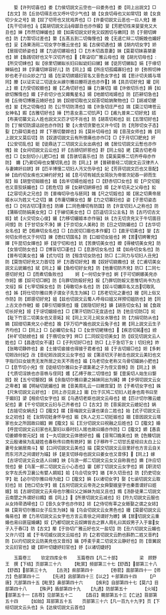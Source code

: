 <!-- { "loadSidebar": true } -->
　　娎【许列切喜也】娄【力侯切説文云空也一曰娄务也】娄【同上出説文】□【古文】防【丘协切得志也又呼叶切少气也】娘【女良切母也又如常切】娘【女良切少女之号】娆【奴了切苛也又扰戏弄也】□【许委切説文云恶也一曰人皃】姗【先干切诽也】【莫胡切説文云母鄙丑也亦作嫫】婓【芳肥切徃来婓婓皃又大丑也】婵【市然切婵媛也】媆【如脔切説文好皃又奴困切与嫩同】防【于劒切婢也】防【力暂切过差也】嫯【五髙五到二切侮慢也】娩【无逺亡辩二切婉娩也媚好也】妥【汤果汤囘二切女字尔雅云坐也】姤【古侯切遇也】嬇【胡内切女字】娇【居揺切娇姿也】嫘【力追切嫘祖也】□【方木切昌意妻】妺【莫葛切妺喜桀妻也】婩【鱼践切好也又午汉切齐也】【卑溢切广雅云母也】媓【胡光切母也】【所交切娕也】姒【徐里切娣姒长妇曰姒幼妇曰娣】娣【徒厉切娣姒】娟【于缘切婵娟也】妦【孚庸切妦容好儿】防【同上】孀【所庄切孤孀寡妇也】妙【弥照切神妙也老子曰众妙之门】嫱【在梁切嫔嫱妇官名又音色女字也】婿【思计切夫婿与壻同】媵【以证实证二切送女从嫁尔雅曰媵将送也亦作】婘【具员切好皃】孉【同上】嬼【力受切姣嬼也】媉【乙角切好也】嬚【力兼切】嬉【许依切乐也】媷【如欲切懈惰也】娵【子俞切少也又娵觜星名】婸【地朗切戏婸也】防【匹耕切急也】婍【丘倚切博雅云婍好也】妠【奴绀切取也又奴荅切姶妠聚物也】□【胡减切健也】妛【充之切侮也】防【公节切防清也】嬆【许急切庄严也】娏【莫江切埤苍云女神名】婽【古雅切好也】娷【竹恚女恚二切饥声】□【甫九普来二切好皃】娝【布美切纂文云人姓也説文又匹才切不肖也】防【胡乖切和也】妧【五馆切好也】防【丁候切防譳诂誽也亦作防】嬜【火舍切贪嬜也又许今切】防【充陟切女子态】姴【力薛切美也】娨【下鴈切嫯娨也】妈【莫补切母也】姆【音茂女师也】娒【同上説文又莫后切】防【奴道切説文云有所恨痛也亦作□】□【于月切□肥皃】奸【公安切乱也】娗【徒鼎达丁二切説文云女出病也】媿【居位切説文云慙也亦作愧】奻【女间切説文云讼也】奸【古顔切奸邪也】姧【同上俗】姥【莫古切老母也】□【女刮切小儿肥□也】娾【吾骇切喜乐也】防【莫奚莫移二切齐呼母亦作防】　嬭【乃弟切母也女蟹切乳也】防【同上】姘【普耕普经二切説文云汉律齐人与妻婢奸曰姘】姅【匹半博慢二切妇人汚又伤孕也】妃【芳菲切説文匹也又音配】婥【齿约切女疾也又婥约好皃】娀【息弓切有娀氏女简狄为帝喾次妃吞一卵而生契】姮【胡登切姮娥也】娼【齿羊切婸也婬也】□【舒赤切□女也】姣【户交切婬也又音狡妖媚也】□【若危切】嬣【女耕切姘嬣也】嫜【之羊切夫之父母也】妐【之容切夫之兄也】防【普梅切孕也与胚同】媸【尺之切婬也】姬【居之切黄帝居姬水以为姓又弋之切】嫞【市庸切嬾女也】嫠【力之切寡妇也】姿【子思切姿态也】□【何古切□贪也】防嫀【二同色臻切有防国】防【许宜切妇人之称也】防【蒲緜切防娟美女皃】□【于縁切美女也】□【匹遥切汉公主名】防【古巧切古文姣】婋【火交切女心俊】孋【力移切孋姬本亦作骊】妋【方无切贪皃又于牛切面目间恨】防【于甘切女不净】媖【于京切女人美称】防【日之切防媚也】□【古华切女名也】妑【栢麻切女名也】□【白民切□眉也本作颦】□【直牙切美也】妿【古何切女师也又于何切】娻【徳红切国名】防【口蛙切女娃也】姱【苦切姱奢皃】媈【牛昆切女媈也】婷【徒宁切和也】妔【苦庚切美女也】嬁【得棱切美女皃】防【女皆切防女也】□【博盲切□谨也】□【息游切女名也】媃【如舟切女名也】防【普布切美女也】媋【式匀切】防【殂含切女防也】防□【二同力与切妇人丑皃】防【莫饱切好皃又力首切】妚【方酉切好皃】嫐【奴好切娆嫐也】妩【亡甫切美女説文云妩媚也】娬【同上】孍【鱼检切好女皃】防【他重切防齐皃】防□【二同七感切好皃】□【而煮切鱼败也】
　　妸【一何切女字也】婀【于可切婀娜美皃亦作妸】娜【奴可切□婀】防【乌罪切防娞好皃】娞【乃罪切防娞又思惟切尚书为古文绥】婇【七宰切婇女也】防【母敢切乡名也】防【奴斗切嬭异名又古切取乳也】姊【将仕切尔雅曰男子谓女子先生为姊】□【苏老切兄之妻也】嫂【同上俗又作防】防【郎感切好皃】姐【兹也切説文云蜀人呼母曰姐又祥预切姐防也】她【同上古文亦作毑】姫【章引切姫慎也】嫤【居隐切好皃】嬶【胡告切女名】娍【食政切长好皃】娅【于讶切姻娅也】□【薄汗切防□无宜适也】防【他旦切防□】姹【耻下竹亚二切美女也又音妬】姹【同上又河上姹女水银也】防【力绢切防从也】婻【奴绀切美皃又小肥也】婏【孚万切产婏也説文云兔子也】嬎【同上説文云生子齐均也】□【同上】□【必媚切女名】□【女世切姥犗也】【疾恣切妬也】嫎【补旷切妨嫎也】姲【于鴈切女字】姩□【二同奴见切美女】防【奴见切説文云人姓也】□【昌逸切女不谨】□【子列切好□也】防□【上于急切下女丨切妇皃】妰【张略切静妰也】妾【士接切妾接也得接于君者也】嬄【于吉切嬄□也】妲【多剌切妲妀纣妃】妀【音纪妲妀説文云女字也】妭【蒲活切天子射击也説文云美妇也文字指归曰女妭秃无发所居之处天不雨也】媪【乌老切女老称又乌骨切媪妠小肥也】□【息节切小皃】侄【徒结切尔雅曰女子谓晜弟之子为侄又音帙】防【同上】妷【弋质切淫妷也亦音帙与侄同】嬳【乙缚于故二切惜也】嫛【壹奚切人始生曰嫛婗】婗【五兮切嫛婗】姨【余脂切尔雅曰妻之姊妹同出为姨】婢【步弭切説文云女之卑者】媚【明袐切妩媚也】媺【音美周礼云一曰媺宫室】防【于希切女字也】姝【尺朱切説文云好也】【同上亦见説上】媰【仕于仄鸠二切妇人妊身也周书曰至于媰妇】嬃【相俞切女字也】妪【乌遇切老妪也説文云母也】媲【匹计切尔雅云媲妃也】妻【千兮切説文云妇与己齐者也】□【古文】防【音奚説文云媲妃也】娲【古娃切女娲氏】□【籀文】媒【音梅説文云谋也谋合二姓也】始【式子切説文云女之初也】妊【汝鸩切妊身怀孕也】娠【失人之刃二切妊娠也】姻【音因説文云壻家也女之所因故曰姻】婣【籀文】妘【王分切説文曰祝融之后姓也】□【籀文】婚【呼昆切説文云妇家也礼娶妇以昏时妇人隂也故曰婚亦作防】□【籀文】嫄【愚袁切姜嫄帝喾元妃】婠【一丸切説文云体徳好也】艬【音鸳□婏美也】姺【色臻切説文云殷诸侯为乱疑姓也春秋传曰商有姺妚】媊【子移昨千二切甘氏星经曰太白上公妻号女媊居南斗】婜【口间切説文云美也】媌【莫交切説文云目里好也方言云自关而东河济之间谓好为媌】姼【是支切姼母也説文曰姜女也又音侈】【同上】嫁【古讶切说文云女适人曰嫁】姎【乌浪一郎二切説文云女又自称我也】嬹【许应切悦也】嫈【乌茎一郎二切説文云小心态也】孁【郎丁切説文云女字也】婤【职流切女字左氏传卫襄公有嬖人婤姶】姶【乌合切女字】媨【羊久切丑也】防【仍吏切女字】妣【必尔切尔雅曰母为妣】□【籀文】嬩【以诸切女字】娶【七谕切説文云取妇也】妵【他口切女字】娥【五何切説文云帝尧之女舜娶娥皇字也秦晋谓好曰娙娥】姑【古胡切説文云夫母也尔雅曰父之姊妹为姑又且也】嫷【汤卧徒果二切説文云南楚之外谓好曰嫷】媠【同上】【所景切説文云减也】妇【符九切説文云服也从女持帚洒埽也】□【音久女字也亦作奺】娡【之侍切有莘之女鲧娶之谓之女娡】妹【莫背切尔雅曰女子后生为妹】嬒【乌会切説文云女黒色也】嫚【莫晏切説文云侮易也】嫽【力吊切説文云女字也方言云青徐之间谓好为嫽】媾【居切説文云重婚也易曰匪寇婚媾】奴【乃都切説文云奴婢皆古之罪人周礼曰其奴男子入于辠女子入于舂□】防【古文】嬮【于协切广雅云好也又一盐切】防【丑六切説文云媚也又许六切】威【于韦切威仪説文云姑也】妁【之若切説文云酌也斟酌二姓又音杓】防【以灼切説文云防美皃也又音烁】婳【呼麦乎麦二切说文云静好也】防【音翼説文云妇官也】婕【即叶切婕妤妇官也】妤【以诸切婕妤】




　　玉篇卷三
　　钦定四库全书
　　玉篇卷四【凡二十部】　　　　　梁　顾野王　撰【下结】页部第三十六　　　【毗賔】频部第三十七【舒酉】部第三十八　　　【舒酉】部第三十九
　　【古尧】県部第四十　　　　【弥箭】面部第四十一【师力】色部第四十二　　　【先进】囟部第四十三【以之】部第四十四　　　【户唐】亢部第四十五【毗至】鼻部第四十六　　　【疾利】自部第四十七【莫六】目部第四十八　　　【殊尹】盾部第四十九
　　【九遇】防部第五十　　　　【火域】部第五十一【吉荐】见部第五十二　　　【昌召】覞部第五十三【亡达】苜部第五十四　　　【如始】耳部第五十五
　　页部第三十六【凡一百九十九字】页【下结切説文云头也】头【达侯切説文云首也】
